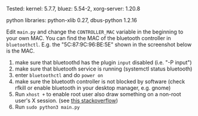 Tested: kernel: 5.7.7, bluez: 5.54-2, xorg-server: 1.20.8

python libraries: python-xlib 0.27, dbus-python 1.2.16

Edit `main.py` and change the `CONTROLLER_MAC` variable in the beginning to your own MAC. You can find the MAC of the bluetooth controller in `bluetoothctl`. E.g. the "5C:87:9C:96:BE:5E" shown in the screenshot below is the MAC.

1. make sure that bluetoothd has the plugin `input` disabled (i.e. "-P input")
2. make sure that bluetooth service is running (systemctl status bluetooth)
3. enter `bluetoothctl` and do `power on`
4. make sure the bluetooth controller is not blocked by software (check rfkill or enable bluetooth in your desktop manager, e.g. gnome)
5. Run `xhost +` to enable root user also draw something on a non-root user's X session. (see [this stackoverflow](https://stackoverflow.com/questions/31902846/how-to-fix-error-xlib-error-displayconnectionerror-cant-connect-to-display-0))
6. Run `sudo python3 main.py`

 
